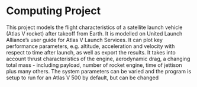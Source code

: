 # Computing Project

This project models the flight characteristics of a satellite launch vehicle (Atlas V rocket) after takeoff from Earth. It is modelled on United Launch Alliance’s user guide for Atlas V Launch Services. It can plot key performance parameters, e.g. altitude, acceleration and velocity with respect to time after
launch, as well as export the results. It takes into account thrust characteristics of the engine, aerodynamic drag, a changing total mass - including payload, number of rocket engine, time of jettison plus many others. The system parameters can be varied and the program is setup to run for an Atlas V 500 by default, but can be changed
